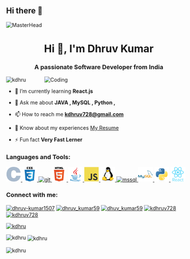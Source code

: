 ## Hi there 👋

![MasterHead](https://user-images.githubusercontent.com/95478989/198955082-6e78ebb5-e1e4-49f9-8d32-6e5af3984dcd.gif)
<h1 align="center">Hi 👋, I'm Dhruv Kumar</h1>
<h3 align="center">A passionate Software Developer from India</h3>
<img align="right" alt="Coding" width="400" src="https://user-images.githubusercontent.com/60843507/111036837-4af44900-8447-11eb-9cbd-776fd4737549.gif">

<p align="left"> <img src="https://komarev.com/ghpvc/?username=kdhru&label=Profile%20views&color=0e75b6&style=flat" alt="kdhru" /> </p>

- 🌱 I’m currently learning **React.js**

- 💬 Ask me about **JAVA , MySQL , Python ,**

- 📫 How to reach me **kdhruv728@gmail.com**

- 📄 Know about my experiences [My Resume](https://drive.google.com/file/d/11ojyKsCRiZCXuF0xXRW6E8TbPbTFFp6-/view)

- ⚡ Fun fact **Very Fast Lerner**

<h3 align="left">Languages and Tools:</h3>
<p align="left"> <a href="https://www.cprogramming.com/" target="_blank" rel="noreferrer"> <img src="https://raw.githubusercontent.com/devicons/devicon/master/icons/c/c-original.svg" alt="c" width="40" height="40"/> </a> <a href="https://www.w3schools.com/css/" target="_blank" rel="noreferrer"> <img src="https://raw.githubusercontent.com/devicons/devicon/master/icons/css3/css3-original-wordmark.svg" alt="css3" width="40" height="40"/> </a> <a href="https://git-scm.com/" target="_blank" rel="noreferrer"> <img src="https://www.vectorlogo.zone/logos/git-scm/git-scm-icon.svg" alt="git" width="40" height="40"/> </a> <a href="https://www.w3.org/html/" target="_blank" rel="noreferrer"> <img src="https://raw.githubusercontent.com/devicons/devicon/master/icons/html5/html5-original-wordmark.svg" alt="html5" width="40" height="40"/> </a> <a href="https://www.java.com" target="_blank" rel="noreferrer"> <img src="https://raw.githubusercontent.com/devicons/devicon/master/icons/java/java-original.svg" alt="java" width="40" height="40"/> </a> <a href="https://developer.mozilla.org/en-US/docs/Web/JavaScript" target="_blank" rel="noreferrer"> <img src="https://raw.githubusercontent.com/devicons/devicon/master/icons/javascript/javascript-original.svg" alt="javascript" width="40" height="40"/> </a> <a href="https://www.linux.org/" target="_blank" rel="noreferrer"> <img src="https://raw.githubusercontent.com/devicons/devicon/master/icons/linux/linux-original.svg" alt="linux" width="40" height="40"/> </a> <a href="https://www.microsoft.com/en-us/sql-server" target="_blank" rel="noreferrer"> <img src="https://www.svgrepo.com/show/303229/microsoft-sql-server-logo.svg" alt="mssql" width="40" height="40"/> </a> <a href="https://www.mysql.com/" target="_blank" rel="noreferrer"> <img src="https://raw.githubusercontent.com/devicons/devicon/master/icons/mysql/mysql-original-wordmark.svg" alt="mysql" width="40" height="40"/> </a> <a href="https://www.python.org" target="_blank" rel="noreferrer"> <img src="https://raw.githubusercontent.com/devicons/devicon/master/icons/python/python-original.svg" alt="python" width="40" height="40"/> </a> <a href="https://reactjs.org/" target="_blank" rel="noreferrer"> <img src="https://raw.githubusercontent.com/devicons/devicon/master/icons/react/react-original-wordmark.svg" alt="react" width="40" height="40"/> </a> </p>

<h3 align="left">Connect with me:</h3>
<p align="left">
<a href="https://linkedin.com/in/dhruv-kumar1507" target="blank"><img align="center" src="https://raw.githubusercontent.com/rahuldkjain/github-profile-readme-generator/master/src/images/icons/Social/linked-in-alt.svg" alt="dhruv-kumar1507" height="30" width="40" /></a>
<a href="https://instagram.com/dhruv_kumar59" target="blank"><img align="center" src="https://raw.githubusercontent.com/rahuldkjain/github-profile-readme-generator/master/src/images/icons/Social/instagram.svg" alt="dhruv_kumar59" height="30" width="40" /></a>
<a href="https://www.codechef.com/users/dhuv_kumar59" target="blank"><img align="center" src="https://cdn.jsdelivr.net/npm/simple-icons@3.1.0/icons/codechef.svg" alt="dhuv_kumar59" height="30" width="40" /></a>
<a href="https://www.hackerrank.com/kdhruv728" target="blank"><img align="center" src="https://raw.githubusercontent.com/rahuldkjain/github-profile-readme-generator/master/src/images/icons/Social/hackerrank.svg" alt="kdhruv728" height="30" width="40" /></a>
<a href="https://www.leetcode.com/kdhruv728" target="blank"><img align="center" src="https://raw.githubusercontent.com/rahuldkjain/github-profile-readme-generator/master/src/images/icons/Social/leet-code.svg" alt="kdhruv728" height="30" width="40" /></a>
</p>

<p align="left"> <a href="https://github.com/ryo-ma/github-profile-trophy"><img src="https://github-profile-trophy.vercel.app/?username=kdhru" alt="kdhru" /></a> </p>

<p><img align="left" src="https://github-readme-stats.vercel.app/api/top-langs?username=kdhru&show_icons=true&locale=en&layout=compact" alt="kdhru" /></p>

<p>&nbsp;<img align="center" src="https://github-readme-stats.vercel.app/api?username=kdhru&show_icons=true&locale=en" alt="kdhru" /></p>

<p><img align="center" src="https://github-readme-streak-stats.herokuapp.com/?user=kdhru&" alt="kdhru" /></p>

